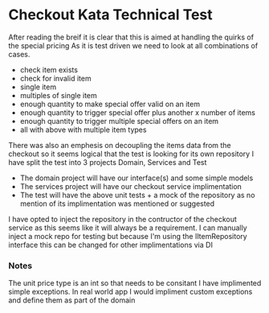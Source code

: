 # Checkout Kata Technical Test

After reading the breif it is clear that this is aimed at handling the quirks of the special pricing
As it is test driven we need to look at all combinations of cases.

- check item exists
- check for invalid item
- single item
- multiples of single item
- enough quantity to make special offer valid on an item
- enough quantity to trigger special offer plus another x number of items
- enough quantity to trigger multiple special offers on an item
- all with above with multiple item types

There was also an emphesis on decoupling the items data from the checkout so it seems logical that the test is looking for its own repository
I have split the test into 3 projects Domain, Services and Test
- The domain project will have our interface(s) and some simple models
- The services project will have our checkout service implimentation
- The test will have the above unit tests + a mock of the repository as no mention of its implimentation was mentioned or suggested

I have opted to inject the repository in the contructor of the checkout service as this seems like it will always be a requirement.
I can manually inject a mock repo for testing but because I'm using the IItemRepository interface this can be changed for other implimentations via DI

### Notes 
The unit price type is an int so that needs to be consitant
I have implimented simple exceptions. In real world app I would impliment custom exceptions and define them as part of the domain
